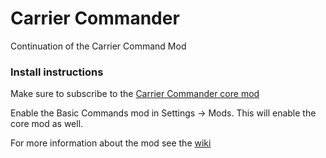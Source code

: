 # Carrier Commander
Continuation of the Carrier Command Mod

### Install instructions

Make sure to subscribe to the [Carrier Commander core mod](https://steamcommunity.com/sharedfiles/filedetails/?id=1741735681)

Enable the Basic Commands mod in Settings -> Mods. This will enable the core mod as well.

For more information about the mod see the [wiki](https://www.github.com/Laserzwei/CarrierCommander/wiki)
